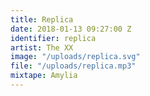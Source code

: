 ```yaml
---
title: Replica
date: 2018-01-13 09:27:00 Z
identifier: replica
artist: The XX
image: "/uploads/replica.svg"
file: "/uploads/replica.mp3"
mixtape: Amylia
---
```



